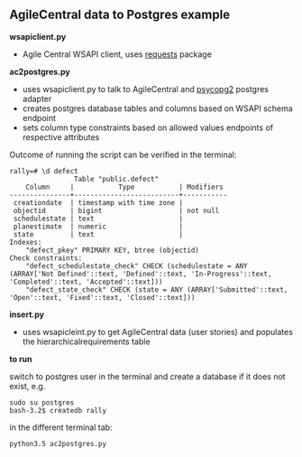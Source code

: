 ## AgileCentral data to Postgres example

**wsapiclient.py**

- Agile Central WSAPI client, uses [requests](https://pypi.python.org/pypi/requests/2.11.1) package

**ac2postgres.py**

- uses wsapiclient.py to talk to AgileCentral and [psycopg2](https://pypi.python.org/pypi/psycopg2/2.6.2) postgres adapter
- creates postgres database tables and columns based on WSAPI schema endpoint
- sets column type constraints based on allowed values endpoints of respective attributes


Outcome of running the script can be verified in the terminal:

```
rally=# \d defect
                Table "public.defect"
    Column     |           Type           | Modifiers 
---------------+--------------------------+-----------
 creationdate  | timestamp with time zone | 
 objectid      | bigint                   | not null
 schedulestate | text                     | 
 planestimate  | numeric                  | 
 state         | text                     | 
Indexes:
    "defect_pkey" PRIMARY KEY, btree (objectid)
Check constraints:
    "defect_schedulestate_check" CHECK (schedulestate = ANY (ARRAY['Not Defined'::text, 'Defined'::text, 'In-Progress'::text, 'Completed'::text, 'Accepted'::text]))
    "defect_state_check" CHECK (state = ANY (ARRAY['Submitted'::text, 'Open'::text, 'Fixed'::text, 'Closed'::text]))
```
**insert.py**

- uses wsapicleint.py to get AgileCentral data (user stories) and populates the hierarchicalrequirements table

**to run**

switch to postgres user in the terminal and create a database if it does not exist, e.g.
```
sudo su postgres
bash-3.2$ createdb rally
```
in the different terminal tab:

```
python3.5 ac2postgres.py
```